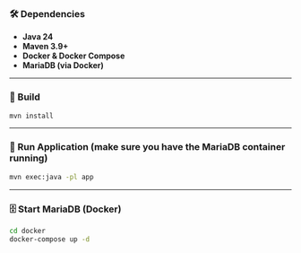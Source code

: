 
### 🛠️ Dependencies

* **Java 24**
* **Maven 3.9+**
* **Docker & Docker Compose**
* **MariaDB (via Docker)**

---

### 🔧 Build

```bash
mvn install
```

---

### 🚀 Run Application (make sure you have the MariaDB container running)

```bash
mvn exec:java -pl app
```

---

### 🗄️ Start MariaDB (Docker)

```bash
cd docker
docker-compose up -d
```
